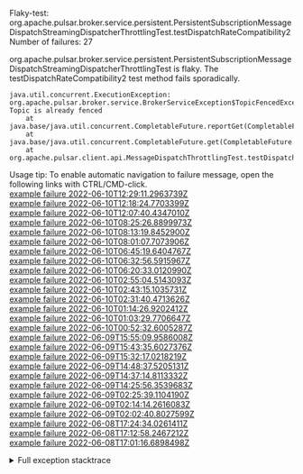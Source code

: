         
Flaky-test: org.apache.pulsar.broker.service.persistent.PersistentSubscriptionMessageDispatchStreamingDispatcherThrottlingTest.testDispatchRateCompatibility2
Number of failures: 27

org.apache.pulsar.broker.service.persistent.PersistentSubscriptionMessageDispatchStreamingDispatcherThrottlingTest is flaky. The testDispatchRateCompatibility2 test method fails sporadically.

```
java.util.concurrent.ExecutionException: org.apache.pulsar.broker.service.BrokerServiceException$TopicFencedException: Topic is already fenced
	at java.base/java.util.concurrent.CompletableFuture.reportGet(CompletableFuture.java:396)
	at java.base/java.util.concurrent.CompletableFuture.get(CompletableFuture.java:2073)
	at org.apache.pulsar.client.api.MessageDispatchThrottlingTest.testDispatchRateCompatibility2(MessageDispatchThrottlingTest.java:1094)
```

Usage tip: To enable automatic navigation to failure message, open the following links with CTRL/CMD-click.  
[example failure 2022-06-10T12:29:11.2963739Z](https://github.com/apache/pulsar/runs/6830374279?check_suite_focus=true#step:10:5696)  
[example failure 2022-06-10T12:18:24.7703399Z](https://github.com/apache/pulsar/runs/6830374279?check_suite_focus=true#step:10:2534)  
[example failure 2022-06-10T12:07:40.4347010Z](https://github.com/apache/pulsar/runs/6830374279?check_suite_focus=true#step:10:1561)  
[example failure 2022-06-10T08:25:26.8899973Z](https://github.com/apache/pulsar/runs/6826981667?check_suite_focus=true#step:10:5697)  
[example failure 2022-06-10T08:13:19.8452900Z](https://github.com/apache/pulsar/runs/6826981667?check_suite_focus=true#step:10:2535)  
[example failure 2022-06-10T08:01:07.7073906Z](https://github.com/apache/pulsar/runs/6826981667?check_suite_focus=true#step:10:1562)  
[example failure 2022-06-10T06:45:19.6404767Z](https://github.com/apache/pulsar/runs/6825800651?check_suite_focus=true#step:10:3506)  
[example failure 2022-06-10T06:32:56.5915967Z](https://github.com/apache/pulsar/runs/6825800651?check_suite_focus=true#step:10:2533)  
[example failure 2022-06-10T06:20:33.0120990Z](https://github.com/apache/pulsar/runs/6825800651?check_suite_focus=true#step:10:1560)  
[example failure 2022-06-10T02:55:04.5143093Z](https://github.com/apache/pulsar/runs/6823943951?check_suite_focus=true#step:10:7909)  
[example failure 2022-06-10T02:43:15.1035731Z](https://github.com/apache/pulsar/runs/6823943951?check_suite_focus=true#step:10:4747)  
[example failure 2022-06-10T02:31:40.4713626Z](https://github.com/apache/pulsar/runs/6823943951?check_suite_focus=true#step:10:1585)  
[example failure 2022-06-10T01:14:26.9202412Z](https://github.com/apache/pulsar/runs/6823120736?check_suite_focus=true#step:10:5697)  
[example failure 2022-06-10T01:03:29.7706647Z](https://github.com/apache/pulsar/runs/6823120736?check_suite_focus=true#step:10:2535)  
[example failure 2022-06-10T00:52:32.6005287Z](https://github.com/apache/pulsar/runs/6823120736?check_suite_focus=true#step:10:1562)  
[example failure 2022-06-09T15:55:09.9586008Z](https://github.com/apache/pulsar/runs/6815615197?check_suite_focus=true#step:10:5697)  
[example failure 2022-06-09T15:43:35.6027376Z](https://github.com/apache/pulsar/runs/6815615197?check_suite_focus=true#step:10:4724)  
[example failure 2022-06-09T15:32:17.0218219Z](https://github.com/apache/pulsar/runs/6815615197?check_suite_focus=true#step:10:1562)  
[example failure 2022-06-09T14:48:37.5205131Z](https://github.com/apache/pulsar/runs/6814329388?check_suite_focus=true#step:10:5709)  
[example failure 2022-06-09T14:37:14.8113332Z](https://github.com/apache/pulsar/runs/6814329388?check_suite_focus=true#step:10:4736)  
[example failure 2022-06-09T14:25:56.3539683Z](https://github.com/apache/pulsar/runs/6814329388?check_suite_focus=true#step:10:1574)  
[example failure 2022-06-09T02:25:39.1104190Z](https://github.com/apache/pulsar/runs/6804794251?check_suite_focus=true#step:10:7849)  
[example failure 2022-06-09T02:14:14.2616083Z](https://github.com/apache/pulsar/runs/6804794251?check_suite_focus=true#step:10:4701)  
[example failure 2022-06-09T02:02:40.8027599Z](https://github.com/apache/pulsar/runs/6804794251?check_suite_focus=true#step:10:1553)  
[example failure 2022-06-08T17:24:34.0261411Z](https://github.com/apache/pulsar/runs/6798149430?check_suite_focus=true#step:10:5670)  
[example failure 2022-06-08T17:12:58.2467212Z](https://github.com/apache/pulsar/runs/6798149430?check_suite_focus=true#step:10:4701)  
[example failure 2022-06-08T17:01:16.6898498Z](https://github.com/apache/pulsar/runs/6798149430?check_suite_focus=true#step:10:1553)  


<details>
<summary>Full exception stacktrace</summary>
<code><pre>
java.util.concurrent.ExecutionException: org.apache.pulsar.broker.service.BrokerServiceException$TopicFencedException: Topic is already fenced
	at java.base/java.util.concurrent.CompletableFuture.reportGet(CompletableFuture.java:396)
	at java.base/java.util.concurrent.CompletableFuture.get(CompletableFuture.java:2073)
	at org.apache.pulsar.client.api.MessageDispatchThrottlingTest.testDispatchRateCompatibility2(MessageDispatchThrottlingTest.java:1094)
	at java.base/jdk.internal.reflect.NativeMethodAccessorImpl.invoke0(Native Method)
	at java.base/jdk.internal.reflect.NativeMethodAccessorImpl.invoke(NativeMethodAccessorImpl.java:77)
	at java.base/jdk.internal.reflect.DelegatingMethodAccessorImpl.invoke(DelegatingMethodAccessorImpl.java:43)
	at java.base/java.lang.reflect.Method.invoke(Method.java:568)
	at org.testng.internal.MethodInvocationHelper.invokeMethod(MethodInvocationHelper.java:132)
	at org.testng.internal.InvokeMethodRunnable.runOne(InvokeMethodRunnable.java:45)
	at org.testng.internal.InvokeMethodRunnable.call(InvokeMethodRunnable.java:73)
	at org.testng.internal.InvokeMethodRunnable.call(InvokeMethodRunnable.java:11)
	at java.base/java.util.concurrent.FutureTask.run(FutureTask.java:264)
	at java.base/java.util.concurrent.ThreadPoolExecutor.runWorker(ThreadPoolExecutor.java:1136)
	at java.base/java.util.concurrent.ThreadPoolExecutor$Worker.run(ThreadPoolExecutor.java:635)
	at java.base/java.lang.Thread.run(Thread.java:833)
Caused by: org.apache.pulsar.broker.service.BrokerServiceException$TopicFencedException: Topic is already fenced
	at org.apache.pulsar.broker.service.persistent.PersistentTopic.delete(PersistentTopic.java:1129)
	at org.apache.pulsar.broker.service.persistent.PersistentTopic.deleteForcefully(PersistentTopic.java:1102)
	at org.apache.pulsar.broker.service.persistent.PersistentTopic.checkReplication(PersistentTopic.java:1381)
	at org.apache.pulsar.broker.service.persistent.PersistentTopic.checkReplicationAndRetryOnFailure(PersistentTopic.java:1324)
	at org.apache.pulsar.broker.service.persistent.PersistentTopic.lambda$onPoliciesUpdate$97(PersistentTopic.java:2400)
	at java.base/java.util.concurrent.CompletableFuture.uniComposeStage(CompletableFuture.java:1187)
	at java.base/java.util.concurrent.CompletableFuture.thenCompose(CompletableFuture.java:2309)
	at org.apache.pulsar.broker.service.persistent.PersistentTopic.lambda$onPoliciesUpdate$98(PersistentTopic.java:2395)
	at java.base/java.util.concurrent.CompletableFuture.uniComposeStage(CompletableFuture.java:1187)
	at java.base/java.util.concurrent.CompletableFuture.thenCompose(CompletableFuture.java:2309)
	at org.apache.pulsar.broker.service.persistent.PersistentTopic.onPoliciesUpdate(PersistentTopic.java:2394)
	... 13 more

</pre></code>
</details>

